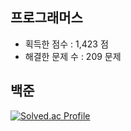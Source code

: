## 프로그래머스

- 획득한 점수 : 1,423 점
- 해결한 문제 수 : 209 문제

## 백준 

[![Solved.ac Profile](http://mazassumnida.wtf/api/v2/generate_badge?boj=em1n137)](https://solved.ac/ansohxxn/)
